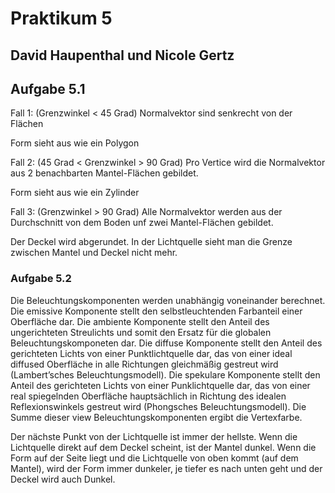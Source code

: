 # Praktikum 5
## David Haupenthal und Nicole Gertz

## Aufgabe 5.1

Fall 1: (Grenzwinkel < 45 Grad) Normalvektor sind senkrecht von der Flächen

Form sieht aus wie ein Polygon

Fall 2: (45 Grad < Grenzwinkel > 90 Grad) Pro Vertice wird die Normalvektor aus 2 benachbarten Mantel-Flächen gebildet.

Form sieht aus wie ein Zylinder

Fall 3: (Grenzwinkel > 90 Grad) Alle Normalvektor werden aus der Durchschnitt von dem Boden unf zwei Mantel-Flächen gebildet.

Der Deckel wird abgerundet. In der Lichtquelle sieht man die Grenze zwischen Mantel und Deckel nicht mehr.


### Aufgabe 5.2

Die Beleuchtungskomponenten werden unabhängig voneinander berechnet. Die emissive Komponente stellt den selbstleuchtenden Farbanteil einer Oberfläche dar. Die ambiente Komponente stellt den Anteil des ungerichteten Streulichts und somit den Ersatz für die globalen Beleuchtungskomponeten dar. Die diffuse Komponente stellt den Anteil des gerichteten Lichts von einer Punktlichtquelle dar, das von einer ideal diffused Oberfläche in alle Richtungen gleichmäßig gestreut wird (Lambert’sches Beleuchtungsmodell). Die spekulare Komponente stellt den Anteil des gerichteten Lichts von einer Punklichtquelle dar, das von einer real spiegelnden Oberfläche hauptsächlich in Richtung des idealen Reflexionswinkels gestreut wird (Phongsches Beleuchtungsmodell). Die Summe dieser view Beleuchtungskomponenten ergibt die Vertexfarbe.

Der nächste Punkt von der Lichtquelle ist immer der hellste. Wenn die Lichtquelle direkt auf dem Deckel scheint, ist der Mantel dunkel. Wenn die Form auf der Seite liegt und die Lichtquelle von oben kommt (auf dem Mantel), wird der Form immer dunkeler, je tiefer es nach unten geht und der Deckel wird auch Dunkel.
